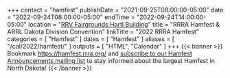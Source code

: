 +++
contact = "hamfest"
publishDate = "2021-09-25T08:00:00-05:00"
date = "2022-09-24T08:00:00-05:00"
endTime	 = "2022-09-24T14:00:00-05:00"
location = "[RRV Fairgrounds Hartl Building](/places/rrv-fairgrounds-hartl-building)"
title = "RRRA Hamfest & ARRL Dakota Division Convention"
linkTitle = "2022 RRRA Hamfest"
categories = [ "Hamfest" ]
dates = [ "Hamfest" ]
aliases = [ "/cal/2022/hamfest/" ]
outputs = [ "HTML", "Calendar" ]
+++
{{< banner >}}
Bookmark https://hamfest.rrra.org/ and
[subscribe to our Hamfest Announcements mailing list](https://lists.rrra.org/mailman/listinfo/hamfest-announce)
to stay informed about the largest Hamfest in North Dakota!
{{< /banner >}}
